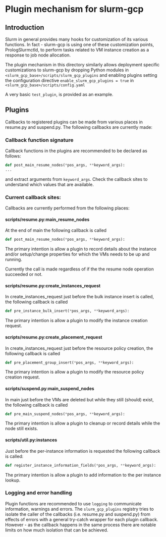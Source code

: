 # Plugin mechanism for slurm-gcp

## Introduction

Slurm in general provides many hooks for customization of its various functions.
In fact - slurm-gcp is using one of these customization points, PrologSlurmctld,
to perform tasks related to VM instance creation as a response to job node
allocation.

The plugin mechanism in this directory similarly allows deployment specific
customizations to slurm-gcp by dropping Python modules in
`<slurm_gcp_base>/scripts/slurm_gcp_plugins` and enabling plugins setting the
configuration directive `enable_slurm_gcp_plugins = true` in
`<slurm_gcp_base>/scripts/config.yaml`

A very basic `test_plugin`, is provided as an example.

## Plugins

Callbacks to registered plugins can be made from various places in resume.py and
suspend.py. The following callbacks are currently made:

### Callback function signature

Callback functions in the plugins are recommended to be declared as follows:

```python
def post_main_resume_nodes(*pos_args, **keyword_args):
...
```

and extract arguments from `keyword_args`. Check the callback sites to
understand which values that are available.

### Current callback sites:

Callbacks are currently performed from the following places:

#### scripts/resume.py:main_resume_nodes

At the end of main the following callback is called

```python
def post_main_resume_nodes(*pos_args, **keyword_args):
```

The primary intention is allow a plugin to record details about the instance
and/or setup/change properties for which the VMs needs to be up and running.

Currently the call is made regardless of if the the resume node operation
succeeded or not.

#### scripts/resume.py:create_instances_request

In create_instances_request just before the bulk instance insert is called, the
following callback is called

```python
def pre_instance_bulk_insert(*pos_args, **keyword_args):
```

The primary intention is allow a plugin to modify the instance creation request.

#### scripts/resume.py:create_placement_request

In create_instances_request just before the resource policy creation, the
following callback is called

```python
def pre_placement_group_insert(*pos_args, **keyword_args):
```

The primary intention is allow a plugin to modify the resource policy creation
request.

#### scripts/suspend.py:main_suspend_nodes

In main just before the VMs are deleted but while they still (should) exist, the
following callback is called

```python
def pre_main_suspend_nodes(*pos_args, **keyword_args):
```

The primary intention is allow a plugin to cleanup or record details while the
node still exists.

#### scripts/util.py:instances

Just before the per-instance information is requested the following callback is
called:

```python
def register_instance_information_fields(*pos_args, **keyword_args):
```

The primary intention is allow a plugin to add information to the per instance
lookup.

### Logging and error handling

Plugin functions are recommended to use `logging` to communicate information,
warnings and errors. The `slurm_gcp_plugins` registry tries to isolate the
caller of the callbacks (i.e. resume.py and suspend.py) from effects of errors
with a general try-catch wrapper for each plugin callback. However - as the
callback happens in the same process there are notable limits on how much
isolation that can be achieved.
